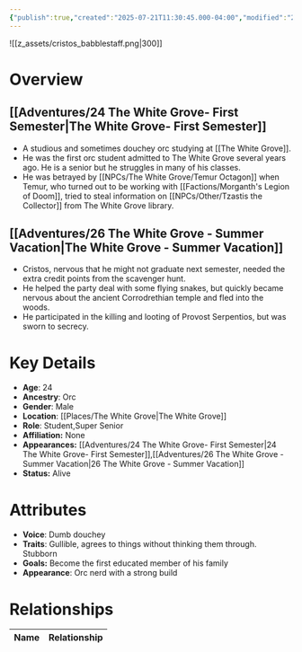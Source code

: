 ```yaml
---
{"publish":true,"created":"2025-07-21T11:30:45.000-04:00","modified":"2025-10-18T17:19:03.917-04:00","published":"2025-10-18T17:19:03.917-04:00","cssclasses":"","Age":"24","Ancestry":"Orc","Gender":"Male","Location":["[[Places/The White Grove]]"],"Role":["Student","Super Senior"],"Affiliation":["None"],"Appearances":["[[24 The White Grove- First Semester]]","[[26 The White Grove - Summer Vacation]]"],"Status":"Alive"}
---
```


![[z_assets/cristos_babblestaff.png|300]]

# Overview

## [[Adventures/24 The White Grove- First Semester\|The White Grove- First Semester]]
- A studious and sometimes douchey orc studying at [[The White Grove]].
- He was the first orc student admitted to The White Grove several years ago. He is a senior but he struggles in many of his classes.
- He was betrayed by [[NPCs/The White Grove/Temur Octagon]] when Temur, who turned out to be working with [[Factions/Morganth's Legion of Doom]], tried to steal information on [[NPCs/Other/Tzastis the Collector]] from The White Grove library.

## [[Adventures/26 The White Grove - Summer Vacation\|The White Grove - Summer Vacation]]
- Cristos, nervous that he might not graduate next semester, needed the extra credit points from the scavenger hunt.
- He helped the party deal with some flying snakes, but quickly became nervous about the ancient Corrodrethian temple and fled into the woods.
- He participated in the killing and looting of Provost Serpentios, but was sworn to secrecy.

# Key Details
- **Age**: 24
- **Ancestry**: Orc
- **Gender**: Male
- **Location**: [[Places/The White Grove\|The White Grove]]
- **Role**: Student,Super Senior
- **Affiliation:** None
- **Appearances:** [[Adventures/24 The White Grove- First Semester\|24 The White Grove- First Semester]],[[Adventures/26 The White Grove - Summer Vacation\|26 The White Grove - Summer Vacation]]
- **Status:** Alive

# Attributes
- **Voice**: Dumb douchey
- **Traits**: Gullible, agrees to things without thinking them through. Stubborn
- **Goals:** Become the first educated member of his family
- **Appearance**: Orc nerd with a strong build

# Relationships

| Name              | Relationship |
| ----------------- | ------------ |

